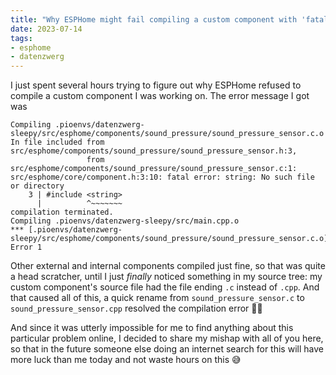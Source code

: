 ```yaml
---
title: "Why ESPHome might fail compiling a custom component with 'fatal error: string: No such file or directory'"
date: 2023-07-14
tags:
- esphome
- datenzwerg
---
```


I just spent several hours trying to figure out why ESPHome refused to compile a custom component I was working on. The error message I got was

```
Compiling .pioenvs/datenzwerg-sleepy/src/esphome/components/sound_pressure/sound_pressure_sensor.c.o
In file included from src/esphome/components/sound_pressure/sound_pressure_sensor.h:3,
                 from src/esphome/components/sound_pressure/sound_pressure_sensor.c:1:
src/esphome/core/component.h:3:10: fatal error: string: No such file or directory
    3 | #include <string>
      |          ^~~~~~~~
compilation terminated.
Compiling .pioenvs/datenzwerg-sleepy/src/main.cpp.o
*** [.pioenvs/datenzwerg-sleepy/src/esphome/components/sound_pressure/sound_pressure_sensor.c.o] Error 1
```

Other external and internal components compiled just fine, so that was quite a head scratcher, until I just *finally* noticed something in my source tree: my custom component's source file had the file ending `.c` instead of `.cpp`. And that caused all of this, a quick rename from `sound_pressure_sensor.c` to `sound_pressure_sensor.cpp` resolved the compilation error 🤦‍♀️

And since it was utterly impossible for me to find anything about this particular problem online, I decided to share my mishap with all of you here, so that in the future someone else doing an internet search for this will have more luck than me today and not waste hours on this 😅
